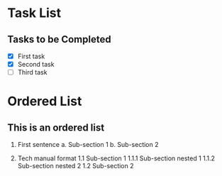 # Task List

## Tasks to be Completed

- [x] First task
- [x] Second task
- [ ] Third task

# Ordered List

## This is an ordered list

1. First sentence
   a. Sub-section 1
   b. Sub-section 2


1. Tech manual format
   1.1 Sub-section 1
       1.1.1 Sub-section nested 1
       1.1.2 Sub-section nested 2
   1.2 Sub-section 2
